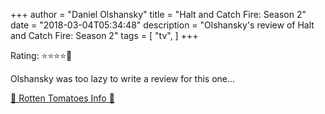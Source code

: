 +++
author = "Daniel Olshansky"
title = "Halt and Catch Fire: Season 2"
date = "2018-03-04T05:34:48"
description = "Olshansky's review of Halt and Catch Fire: Season 2"
tags = [
    "tv",
]
+++

Rating: ⭐⭐⭐⭐🌟

Olshansky was too lazy to write a review for this one...

[🍅 Rotten Tomatoes Info 🍅](https://www.rottentomatoes.com//tv/halt_and_catch_fire/s02)